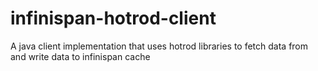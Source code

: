 # infinispan-hotrod-client
A java client implementation that uses hotrod libraries to fetch data from and write data to infinispan cache
